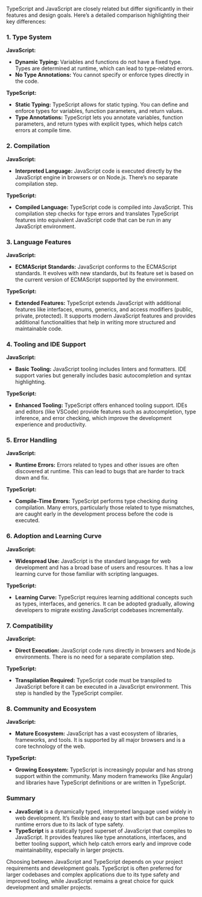 TypeScript and JavaScript are closely related but differ significantly in their features and design goals. Here’s a detailed comparison highlighting their key differences:

### **1. Type System**

**JavaScript:**
- **Dynamic Typing:** Variables and functions do not have a fixed type. Types are determined at runtime, which can lead to type-related errors.
- **No Type Annotations:** You cannot specify or enforce types directly in the code.

**TypeScript:**
- **Static Typing:** TypeScript allows for static typing. You can define and enforce types for variables, function parameters, and return values.
- **Type Annotations:** TypeScript lets you annotate variables, function parameters, and return types with explicit types, which helps catch errors at compile time.

### **2. Compilation**

**JavaScript:**
- **Interpreted Language:** JavaScript code is executed directly by the JavaScript engine in browsers or on Node.js. There’s no separate compilation step.

**TypeScript:**
- **Compiled Language:** TypeScript code is compiled into JavaScript. This compilation step checks for type errors and translates TypeScript features into equivalent JavaScript code that can be run in any JavaScript environment.

### **3. Language Features**

**JavaScript:**
- **ECMAScript Standards:** JavaScript conforms to the ECMAScript standards. It evolves with new standards, but its feature set is based on the current version of ECMAScript supported by the environment.

**TypeScript:**
- **Extended Features:** TypeScript extends JavaScript with additional features like interfaces, enums, generics, and access modifiers (public, private, protected). It supports modern JavaScript features and provides additional functionalities that help in writing more structured and maintainable code.

### **4. Tooling and IDE Support**

**JavaScript:**
- **Basic Tooling:** JavaScript tooling includes linters and formatters. IDE support varies but generally includes basic autocompletion and syntax highlighting.

**TypeScript:**
- **Enhanced Tooling:** TypeScript offers enhanced tooling support. IDEs and editors (like VSCode) provide features such as autocompletion, type inference, and error checking, which improve the development experience and productivity.

### **5. Error Handling**

**JavaScript:**
- **Runtime Errors:** Errors related to types and other issues are often discovered at runtime. This can lead to bugs that are harder to track down and fix.

**TypeScript:**
- **Compile-Time Errors:** TypeScript performs type checking during compilation. Many errors, particularly those related to type mismatches, are caught early in the development process before the code is executed.

### **6. Adoption and Learning Curve**

**JavaScript:**
- **Widespread Use:** JavaScript is the standard language for web development and has a broad base of users and resources. It has a low learning curve for those familiar with scripting languages.

**TypeScript:**
- **Learning Curve:** TypeScript requires learning additional concepts such as types, interfaces, and generics. It can be adopted gradually, allowing developers to migrate existing JavaScript codebases incrementally.

### **7. Compatibility**

**JavaScript:**
- **Direct Execution:** JavaScript code runs directly in browsers and Node.js environments. There is no need for a separate compilation step.

**TypeScript:**
- **Transpilation Required:** TypeScript code must be transpiled to JavaScript before it can be executed in a JavaScript environment. This step is handled by the TypeScript compiler.

### **8. Community and Ecosystem**

**JavaScript:**
- **Mature Ecosystem:** JavaScript has a vast ecosystem of libraries, frameworks, and tools. It is supported by all major browsers and is a core technology of the web.

**TypeScript:**
- **Growing Ecosystem:** TypeScript is increasingly popular and has strong support within the community. Many modern frameworks (like Angular) and libraries have TypeScript definitions or are written in TypeScript.

### **Summary**

- **JavaScript** is a dynamically typed, interpreted language used widely in web development. It’s flexible and easy to start with but can be prone to runtime errors due to its lack of type safety.
- **TypeScript** is a statically typed superset of JavaScript that compiles to JavaScript. It provides features like type annotations, interfaces, and better tooling support, which help catch errors early and improve code maintainability, especially in larger projects.

Choosing between JavaScript and TypeScript depends on your project requirements and development goals. TypeScript is often preferred for larger codebases and complex applications due to its type safety and improved tooling, while JavaScript remains a great choice for quick development and smaller projects.